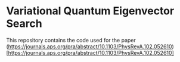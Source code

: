 # Variational Quantum Eigenvector Search

This repository contains the code used for the paper (https://journals.aps.org/pra/abstract/10.1103/PhysRevA.102.052610)[https://journals.aps.org/pra/abstract/10.1103/PhysRevA.102.052610]
